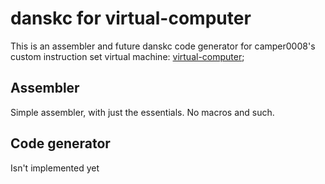 
# danskc for virtual-computer

This is an assembler and future danskc code generator for camper0008's custom instruction set virtual machine: [virtual-computer](https://github.com/camper0008/virtual-computer);

## Assembler

Simple assembler, with just the essentials. No macros and such.

## Code generator

Isn't implemented yet

